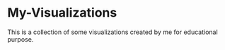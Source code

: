 # My-Visualizations
This is a collection of some visualizations created by me for educational purpose.
